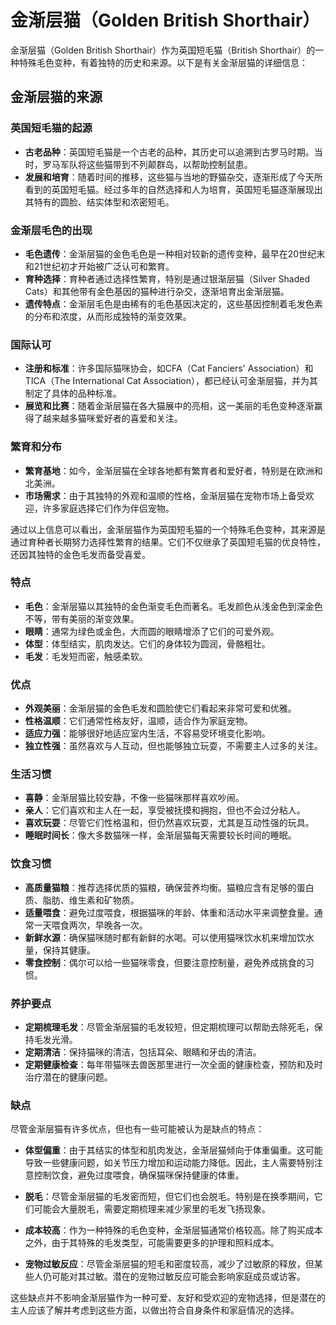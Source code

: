 # 金渐层猫（Golden British Shorthair）

金渐层猫（Golden British Shorthair）作为英国短毛猫（British Shorthair）的一种特殊毛色变种，有着独特的历史和来源。以下是有关金渐层猫的详细信息：

## 金渐层猫的来源

### 英国短毛猫的起源

- **古老品种**：英国短毛猫是一个古老的品种，其历史可以追溯到古罗马时期。当时，罗马军队将这些猫带到不列颠群岛，以帮助控制鼠患。
- **发展和培育**：随着时间的推移，这些猫与当地的野猫杂交，逐渐形成了今天所看到的英国短毛猫。经过多年的自然选择和人为培育，英国短毛猫逐渐展现出其特有的圆脸、结实体型和浓密短毛。

### 金渐层毛色的出现

- **毛色遗传**：金渐层猫的金色毛色是一种相对较新的遗传变种，最早在20世纪末和21世纪初才开始被广泛认可和繁育。
- **育种选择**：育种者通过选择性繁育，特别是通过银渐层猫（Silver Shaded Cats）和其他带有金色基因的猫种进行杂交，逐渐培育出金渐层猫。
- **遗传特点**：金渐层毛色是由稀有的毛色基因决定的，这些基因控制着毛发色素的分布和浓度，从而形成独特的渐变效果。

### 国际认可

- **注册和标准**：许多国际猫咪协会，如CFA（Cat Fanciers' Association）和TICA（The International Cat Association），都已经认可金渐层猫，并为其制定了具体的品种标准。
- **展览和比赛**：随着金渐层猫在各大猫展中的亮相，这一美丽的毛色变种逐渐赢得了越来越多猫咪爱好者的喜爱和关注。

### 繁育和分布

- **繁育基地**：如今，金渐层猫在全球各地都有繁育者和爱好者，特别是在欧洲和北美洲。
- **市场需求**：由于其独特的外观和温顺的性格，金渐层猫在宠物市场上备受欢迎，许多家庭选择它们作为伴侣宠物。

通过以上信息可以看出，金渐层猫作为英国短毛猫的一个特殊毛色变种，其来源是通过育种者长期努力选择性繁育的结果。它们不仅继承了英国短毛猫的优良特性，还因其独特的金色毛发而备受喜爱。

### 特点

- **毛色**：金渐层猫以其独特的金色渐变毛色而著名。毛发颜色从浅金色到深金色不等，带有美丽的渐变效果。
- **眼睛**：通常为绿色或金色，大而圆的眼睛增添了它们的可爱外观。
- **体型**：体型结实，肌肉发达。它们的身体较为圆润，骨骼粗壮。
- **毛发**：毛发短而密，触感柔软。

### 优点

- **外观美丽**：金渐层猫的金色毛发和圆脸使它们看起来非常可爱和优雅。
- **性格温顺**：它们通常性格友好，温顺，适合作为家庭宠物。
- **适应力强**：能够很好地适应室内生活，不容易受环境变化影响。
- **独立性强**：虽然喜欢与人互动，但也能够独立玩耍，不需要主人过多的关注。

### 生活习惯

- **喜静**：金渐层猫比较安静，不像一些猫咪那样喜欢吵闹。
- **亲人**：它们喜欢和主人在一起，享受被抚摸和拥抱，但也不会过分粘人。
- **喜欢玩耍**：尽管它们性格温和，但仍然喜欢玩耍，尤其是互动性强的玩具。
- **睡眠时间长**：像大多数猫咪一样，金渐层猫每天需要较长时间的睡眠。

### 饮食习惯

- **高质量猫粮**：推荐选择优质的猫粮，确保营养均衡。猫粮应含有足够的蛋白质、脂肪、维生素和矿物质。
- **适量喂食**：避免过度喂食，根据猫咪的年龄、体重和活动水平来调整食量。通常一天喂食两次，早晚各一次。
- **新鲜水源**：确保猫咪随时都有新鲜的水喝。可以使用猫咪饮水机来增加饮水量，保持其健康。
- **零食控制**：偶尔可以给一些猫咪零食，但要注意控制量，避免养成挑食的习惯。

### 养护要点

- **定期梳理毛发**：尽管金渐层猫的毛发较短，但定期梳理可以帮助去除死毛，保持毛发光滑。
- **定期清洁**：保持猫咪的清洁，包括耳朵、眼睛和牙齿的清洁。
- **定期健康检查**：每年带猫咪去兽医那里进行一次全面的健康检查，预防和及时治疗潜在的健康问题。

### 缺点

尽管金渐层猫有许多优点，但也有一些可能被认为是缺点的特点：

- **体型偏重**：由于其结实的体型和肌肉发达，金渐层猫倾向于体重偏重。这可能导致一些健康问题，如关节压力增加和运动能力降低。因此，主人需要特别注意控制饮食，避免过度喂食，确保猫咪保持健康的体重。

- **脱毛**：尽管金渐层猫的毛发密而短，但它们也会脱毛。特别是在换季期间，它们可能会大量脱毛，需要定期梳理来减少家里的毛发飞扬现象。

- **成本较高**：作为一种特殊的毛色变种，金渐层猫通常价格较高。除了购买成本之外，由于其特殊的毛发类型，可能需要更多的护理和照料成本。

- **宠物过敏反应**：尽管金渐层猫的短毛和密度较高，减少了过敏原的释放，但某些人仍可能对其过敏。潜在的宠物过敏反应可能会影响家庭成员或访客。

这些缺点并不影响金渐层猫作为一种可爱、友好和受欢迎的宠物选择，但是潜在的主人应该了解并考虑到这些方面，以做出符合自身条件和家庭情况的选择。
